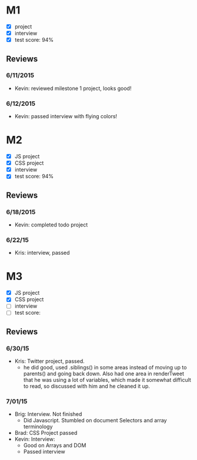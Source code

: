 

# M1

- [x] project
- [x] interview
- [x] test score: 94%

## Reviews

### 6/11/2015

- Kevin: reviewed milestone 1 project, looks good!

### 6/12/2015

- Kevin: passed interview with flying colors!

# M2

- [x] JS project
- [x] CSS project
- [x] interview
- [x] test score: 94%

## Reviews

### 6/18/2015

- Kevin: completed todo project

### 6/22/15

- Kris: interview, passed 

# M3

- [x] JS project
- [x] CSS project
- [ ] interview
- [ ] test score: 

## Reviews

### 6/30/15

- Kris: Twitter project, passed. 
  - he did good, used .siblings() in some areas instead of moving up to parents() and going back down. Also had one area in renderTweet that he was using a lot of variables, which made it somewhat difficult to read, so discussed with him and he cleaned it up. 
  
### 7/01/15

- Brig: Interview. Not finished
  - Did Javascript. Stumbled on document Selectors and array terminology 
- Brad: CSS Project passed
- Kevin: Interview:
  - Good on Arrays and DOM
  - Passed interview
